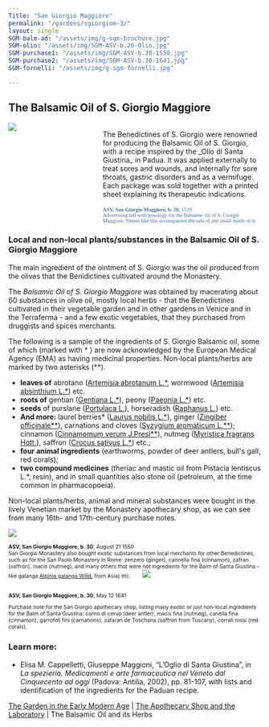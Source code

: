 ```yaml
---
Title: "San Giorgio Maggiore"
permalink: "/gardens/sgiorgiom-3/"
layout: single
SGM-balm-ad: "/assets/img/g-sgm-brochure.jpg"
SGM-olio: "/assets/img/SGM-ASV-b.26-Olio.jpg"
SGM-purchase1: "/assets/img/SGM-ASV-b.30-1550.jpg"
SGM-purchase2: "/assets/img/SGM-ASV-b.30-1641.jpg"
SGM-fornelli: "/assets/img/g-sgm-fornelli.jpg"

---
```


## The Balsamic Oil of S. Giorgio Maggiore

<div style="display:flex;align-items:top;justify-content:space-between;">
<figure style="flex:1;max-width:40%;margin:0 30px 0 auto;"><a href="{{ page.SGM-balm-ad | relative_url }}" class="image-popup"><img src="{{ page.SGM-balm-ad | relative_url }}" class="img-ctr" style="width:%"/></a></figure>
<p style="flex:2;margin-bottom:0;">The Benedictines of S. Giorgio were renowned for producing the Balsamic Oil of S. Giorgio, with a recipe inspired by the _Olio di Santa Giustina_ in Padua. It was applied externally to treat sores and wounds, and internally for sore throats, gastric disorders and as a vermifuge. Each package was sold together with a printed sheet explaining its therapeutic indications.
<br/><br/><span style="color: #3f6c98;font-family: Georgia,Times,serif;font-size: .75em;"><strong>ASV, San Giorgio Maggiore, b. 26</strong>, 1529<br/>
Advertising bill with posology for the Balsamic oil of S. Giorgio Maggiore. Sheets like this accompanied the sale of any small bottle of it. </span></p></div>

### Local and non-local plants/substances in the Balsamic Oil of S. Giorgio Maggiore

The main ingredient of the ointment of S. Giorgio was the oil produced from the olives that the Benidictines cultivated around the Monastery.

The _Balsamic Oil of S. Giorgio Maggiore_ was obtained by macerating about 60 substances in olive oil, mostly local herbs - that the Benedictines cultivated in their vegetable garden and in other gardens in Venice and in the Terraferma - and a few exotic vegetables, that they purchased from druggists and spices merchants.

The following is a sample of the ingredients of S. Giorgio Balsamic oil, some of which (marked with * ) are now acknowledged by the European Medical Agency (EMA) as having medicinal properties. Non-local plants/herbs are marked by two asterisks (**).

* **leaves of** abrotano ([Artemisia abrotanum L.\*](https://powo.science.kew.org/taxon/urn:lsid:ipni.org:names:306365-2), wormwood ([Artemisia absinthium L.*](https://powo.science.kew.org/taxon/urn:lsid:ipni.org:names:300106-2)) etc.
* **roots of** gentian ([Gentiana L.\*](https://powo.science.kew.org/taxon/urn:lsid:ipni.org:names:30001281-2)), peony ([Paeonia L.*](https://powo.science.kew.org/taxon/urn:lsid:ipni.org:names:329475-2)) etc.
* **seeds** of purslane ([Portulaca L.](https://powo.science.kew.org/taxon/urn:lsid:ipni.org:names:325899-2)), horseradish ([Raphanus L.](https://powo.science.kew.org/taxon/urn:lsid:ipni.org:names:12986-1)) etc.
* **And more:** laurel berries* ([Laurus nobilis L.\*](https://powo.science.kew.org/taxon/urn:lsid:ipni.org:names:465049-1)), ginger ([Zingiber officinale\*\*](https://powo.science.kew.org/taxon/urn:lsid:ipni.org:names:798372-1)), carnations and cloves ([Syzygium aromaticum L.\*\*](https://powo.science.kew.org/taxon/urn:lsid:ipni.org:names:601421-1)); cinnamon ([Cinnamomum verum J.Presl\*\*](https://powo.science.kew.org/taxon/urn:lsid:ipni.org:names:463752-1)), nutmeg ([Myristica fragrans Hott.](https://powo.science.kew.org/taxon/urn:lsid:ipni.org:names:586076-1)), saffron ([Crocus sativus L.\*](https://powo.science.kew.org/taxon/urn:lsid:ipni.org:names:436688-1)) etc.;
* **four animal ingredients** (earthworms, powder of deer antlers, bull's gall, red corals);
* **two compound medicines** (theriac and mastic oil from Pistacia lentiscus L.\*, resin), and in small quantities also stone oil (petroleum, at the time common in pharmacopoeia).

Non-local plants/herbs, animal and mineral substances were bought in the lively Venetian market by the Monastery apothecary shop, as we can see from many 16th- and 17th-century purchase notes.

<div class="thumb-nav">
<span class="thumb-nav-p" style="width: 45%; font-size: 75%; margin-right: 20px"><a href="{{ page.SGM-purchase1 | relative_url }}" class="image-popup"><img class="thumb-menu" src="{{ page.SGM-purchase1 | relative_url }}"/></a>
<br/><br/><strong>ASV, San Giorgio Maggiore, b. 30</strong>, August 21 1550<br/>
San Giorgio Monastery also bought exotic substances from local merchants for other Benedictines, such as for the San Paolo Monastery in Rome: zenzero (ginger), cannella fina (cinnamon), zafran (saffron), macis (nutmeg), and many others that were not ingredients for the Balm of Santa Giustina – like galanga <a href="https://powo.science.kew.org/taxon/urn:lsid:ipni.org:names:795279-1">Alpinia galanga Willd.</a> from Asia) etc. </span>
<span class="thumb-nav-p" style="width: 45%;  font-size: 75%"><a href="{{ page.SGM-purchase2 | relative_url }}" class="image-popup"><img class="thumb-menu" src="{{ page.SGM-purchase2  | relative_url }}"/></a>
<br/><br/><br/><strong>ASV, San Giorgio Maggiore, b. 30</strong>, May 12 1641<br/>

Purchase note for the San Giorgio apothecary shop, listing many exotic or just non-local ingredients for the Balm of Santa Giustina: corno di cervo (deer antler), macis fina (nutmeg), canella fina (cinnamon), garrofoli fini (carnations), zafaran de Toschana (saffron from Tuscany), corrali rossi (red corals).</span>
</div>

### Learn more:
- Elisa M. Cappelletti, Giuseppe Maggioni, “L’Oglio di Santa Giustina”, in *La spezieria. Medicamenti e arte farmaceutica nel Veneto dal Cinquecento ad oggi* (Padova: Antilia, 2002), pp. 81-107, with lists and identification of the ingredients for the Paduan recipe.

<a href="{{ site.baseurl }}gardens/sgiorgiom-1/">The Garden in the Early Modern Age</a> | <a href="{{ site.baseurl }}gardens/sgiorgiom-2">The Apothecary Shop and the Laboratory</a> | The Balsamic Oil and its Herbs
